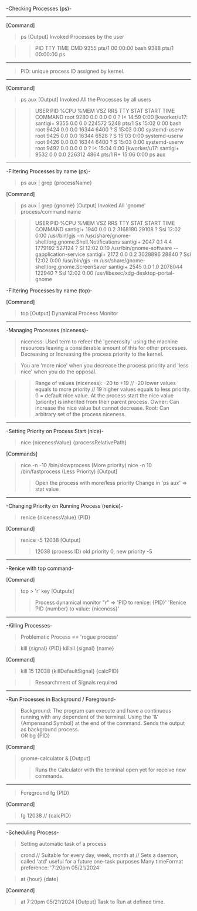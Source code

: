 -Checking Processes (ps)-

-----------------------------------
[Command] 
> ps
[Output]
> Invoked Processes by the user

>> PID  TTY          TIME CMD
>> 9355 pts/1    00:00:00 bash
>> 9388 pts/1    00:00:00 ps
-----------------------------------

> PID: unique process ID assigned by kernel.

-----------------------------------
[Command] 
> ps aux
[Output]
> Invoked All the Processes by all users

>> USER        PID   %CPU %MEM   VSZ   RRS TTY      STAT START   TIME COMMAND
>> root        9280  0.0  0.0      0     0 ?        I<   14:59   0:00 [kworker/u17:
>> santigi+    9355  0.0  0.0 224572  5248 pts/1    Ss   15:02   0:00 bash
>> root        9424  0.0  0.0  16344  6400 ?        S    15:03   0:00 systemd-userw
>> root        9425  0.0  0.0  16344  6528 ?        S    15:03   0:00 systemd-userw
>> root        9426  0.0  0.0  16344  6400 ?        S    15:03   0:00 systemd-userw
>> root        9492  0.0  0.0      0     0 ?        I<   15:04   0:00 [kworker/u17:
>> santigi+    9532  0.0  0.0 226312  4864 pts/1    R+   15:06   0:00 ps aux

-----------------------------------

-Filtering Processes by name (ps)-

> ps aux | grep {processName}

[Command] 
> ps aux | grep {gnome}
[Output]
> Invoked All 'gnome' process/command name

>> USER        PID   %CPU %MEM VSZ    RRS   TTY     STAT START   TIME COMMAND
>> santigi+    1940  0.0  0.2 3168180 29108  ?      Ssl  12:02   0:00 /usr/bin/gjs -m /usr/share/gnome-shell/org.gnome.Shell.Notifications
>> santigi+    2047  0.1  4.4 1779192 527124 ?      Sl   12:02   0:19 /usr/bin/gnome-software --gapplication-service
>> santigi+    2172  0.0  0.2 3028896 28840  ?      Ssl  12:02   0:00 /usr/bin/gjs -m /usr/share/gnome-shell/org.gnome.ScreenSaver
>> santigi+    2545  0.0  1.0 2078044 122940 ?      Ssl  12:02   0:00 /usr/libexec/xdg-desktop-portal-gnome


-Filtering Processes by name (top)-

[Command]
> top
[Output]
> Dynamical Process Monitor


----------------------------------------------------------------------


-Managing Processes (niceness)-

> niceness: Used term to refeer the 'generosity' using the machine resources leaving a considerable amount of this for other processes. Decreasing or Increasing the process priority to the kernel.

> You are 'more nice' when you decrease the process priority and 'less nice' when you do the opposal.

>> Range of values (niceness): -20 to +19 // -20 lower values equals to more priority // 19 higher values equals to less priority.
>> 0 = default nice value.
>> At the process start the nice value (priority) is inherited from their parent process.
>> Owner: Can increase the nice value but cannot decrease. 
>> Root: Can arbitrary set of the process niceness.

-----------------------------------

-Setting Priority on Process Start (nice)-

> nice {nicenessValue} {processRelativePath} 
 
[Commands] 
> nice -n -10 /bin/slowprocess (More priority)
> nice -n 10 /bin/fastprocess (Less Priority)
[Output]
>> Open the process with more/less priority 
>> Change in 'ps aux' => stat value

-----------------------------------

-Changing Priority on Running Process (renice)- 

> renice {nicenessValue} {PID} 

[Command]
> renice -5 12038 
[Output]
>>12038 (process ID) old priority 0, new priority -5

-----------------------------------

-Renice with top command- 

[Command]
> top > 'r' key
[Outputs]
>> Process dynamical monitor
>> "r" => 'PID to renice: {PID}'
>> 'Renice PID {number} to value: {niceness}' 


----------------------------------------------------------------------


-Killing Processes-
> Problematic Process == 'rogue process'


> kill {signal} {PID}
> killall {signal} {name}

[Command]
> kill 15 12038 {killDefaultSignal} {calcPID}

>> Researchment of Signals required


----------------------------------------------------------------------


-Run Processes in Background / Foreground-

> Background: The program can execute and have a continuous running with any dependant of the terminal. 
> Using the '&' {Ampensand Symbol} at the end of the command. Sends the output as background process.  
OR
> bg {PID}

[Command]
> gnome-calculator &
[Output]
>> Runs the Calculator with the terminal open yet for receive new commands. 

-----------------------------------

> Foreground 
> fg {PID}

[Command]
> fg 12038 // {calcPID}


----------------------------------------------------------------------


-Scheduling Process- 

> Setting automatic task of a process

> crond // Suitable for every day, week, month
> at // Sets a daemon, called 'atd' useful for a future one-task purposes
> Many timeFormat preference: '7:20pm 05/21/2024' 

> at {hour} {date}

[Command]
> at 7:20pm 05/21/2024
[Output]
> Task to Run at defined time.
